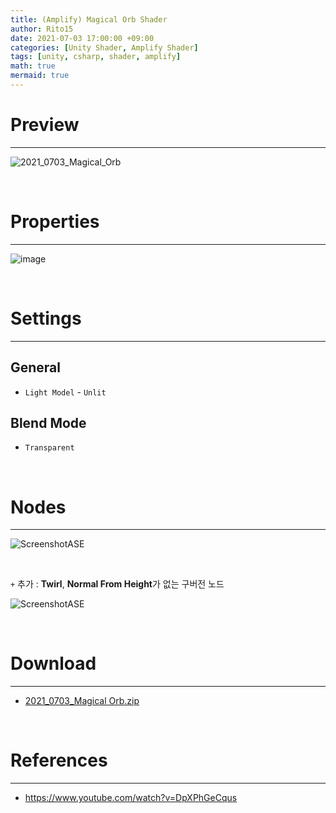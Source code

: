 ```yaml
---
title: (Amplify) Magical Orb Shader
author: Rito15
date: 2021-07-03 17:00:00 +09:00
categories: [Unity Shader, Amplify Shader]
tags: [unity, csharp, shader, amplify]
math: true
mermaid: true
---
```


# Preview
---

![2021_0703_Magical_Orb](https://user-images.githubusercontent.com/42164422/124348743-dbd57700-dc26-11eb-9855-96168f886a30.gif)

<br>

# Properties
---

![image](https://user-images.githubusercontent.com/42164422/124348640-fe1ac500-dc25-11eb-84d3-03b9abe6a404.png)

<br>

# Settings
---

## General
 - `Light Model` - `Unlit`

## Blend Mode
 - `Transparent`

<br>

# Nodes
---

![ScreenshotASE](https://user-images.githubusercontent.com/42164422/124362205-87ee8080-dc6e-11eb-9447-2d1c4d720ead.png)

<br>

`+` 추가 : **Twirl**, **Normal From Height**가 없는 구버전 노드

![ScreenshotASE](https://user-images.githubusercontent.com/42164422/124442528-cba0d180-ddb7-11eb-957e-afd89e5ff9ab.png)

<br>

# Download
---

- [2021_0703_Magical Orb.zip](https://github.com/rito15/Images/files/6758891/2021_0703_Magical.Orb.zip)

<br>

# References
---
- <https://www.youtube.com/watch?v=DpXPhGeCqus>
